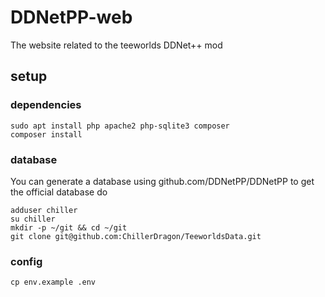 # DDNetPP-web
The website related to the teeworlds DDNet++ mod


## setup

### dependencies

    sudo apt install php apache2 php-sqlite3 composer
    composer install

### database

You can generate a database using github.com/DDNetPP/DDNetPP
to get the official database do

    adduser chiller
    su chiller
    mkdir -p ~/git && cd ~/git
    git clone git@github.com:ChillerDragon/TeeworldsData.git

### config

    cp env.example .env
